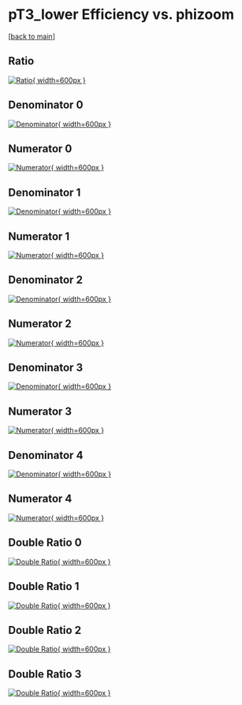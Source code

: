 # pT3_lower Efficiency vs. phizoom

[[back to main](./)]



## Ratio

[![Ratio](../mtv/var/pT3_lower_base_321_0_eff_phizoom.png){ width=600px }](../mtv/var/pT3_lower_base_321_0_eff_phizoom.pdf)

## Denominator 0

[![Denominator](../mtv/den/pT3_lower_base_321_0_eff_phizoom_den0.png){ width=600px }](../mtv/den/pT3_lower_base_321_0_eff_phizoom_den0.pdf)

## Numerator 0

[![Numerator](../mtv/num/pT3_lower_base_321_0_eff_phizoom_num0.png){ width=600px }](../mtv/num/pT3_lower_base_321_0_eff_phizoom_num0.pdf)

## Denominator 1

[![Denominator](../mtv/den/pT3_lower_base_321_0_eff_phizoom_den1.png){ width=600px }](../mtv/den/pT3_lower_base_321_0_eff_phizoom_den1.pdf)

## Numerator 1

[![Numerator](../mtv/num/pT3_lower_base_321_0_eff_phizoom_num1.png){ width=600px }](../mtv/num/pT3_lower_base_321_0_eff_phizoom_num1.pdf)

## Denominator 2

[![Denominator](../mtv/den/pT3_lower_base_321_0_eff_phizoom_den2.png){ width=600px }](../mtv/den/pT3_lower_base_321_0_eff_phizoom_den2.pdf)

## Numerator 2

[![Numerator](../mtv/num/pT3_lower_base_321_0_eff_phizoom_num2.png){ width=600px }](../mtv/num/pT3_lower_base_321_0_eff_phizoom_num2.pdf)

## Denominator 3

[![Denominator](../mtv/den/pT3_lower_base_321_0_eff_phizoom_den3.png){ width=600px }](../mtv/den/pT3_lower_base_321_0_eff_phizoom_den3.pdf)

## Numerator 3

[![Numerator](../mtv/num/pT3_lower_base_321_0_eff_phizoom_num3.png){ width=600px }](../mtv/num/pT3_lower_base_321_0_eff_phizoom_num3.pdf)

## Denominator 4

[![Denominator](../mtv/den/pT3_lower_base_321_0_eff_phizoom_den4.png){ width=600px }](../mtv/den/pT3_lower_base_321_0_eff_phizoom_den4.pdf)

## Numerator 4

[![Numerator](../mtv/num/pT3_lower_base_321_0_eff_phizoom_num4.png){ width=600px }](../mtv/num/pT3_lower_base_321_0_eff_phizoom_num4.pdf)

## Double Ratio 0

[![Double Ratio](../mtv/ratio/pT3_lower_base_321_0_eff_phizoom_ratio0.png){ width=600px }](../mtv/ratio/pT3_lower_base_321_0_eff_phizoom_ratio0.pdf)

## Double Ratio 1

[![Double Ratio](../mtv/ratio/pT3_lower_base_321_0_eff_phizoom_ratio1.png){ width=600px }](../mtv/ratio/pT3_lower_base_321_0_eff_phizoom_ratio1.pdf)

## Double Ratio 2

[![Double Ratio](../mtv/ratio/pT3_lower_base_321_0_eff_phizoom_ratio2.png){ width=600px }](../mtv/ratio/pT3_lower_base_321_0_eff_phizoom_ratio2.pdf)

## Double Ratio 3

[![Double Ratio](../mtv/ratio/pT3_lower_base_321_0_eff_phizoom_ratio3.png){ width=600px }](../mtv/ratio/pT3_lower_base_321_0_eff_phizoom_ratio3.pdf)


